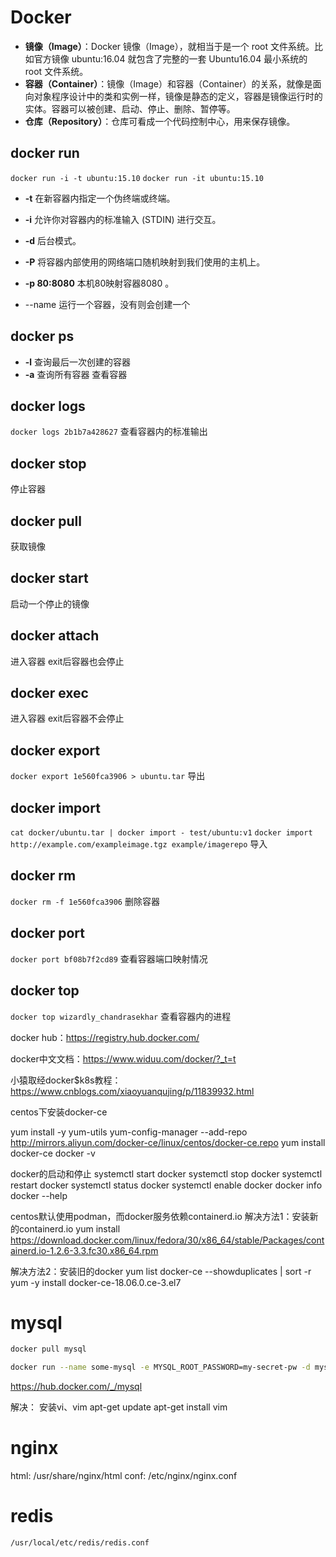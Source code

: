 # Docker
-   **镜像（Image）**：Docker 镜像（Image），就相当于是一个 root 文件系统。比如官方镜像 ubuntu:16.04 就包含了完整的一套 Ubuntu16.04 最小系统的 root 文件系统。
-   **容器（Container）**：镜像（Image）和容器（Container）的关系，就像是面向对象程序设计中的类和实例一样，镜像是静态的定义，容器是镜像运行时的实体。容器可以被创建、启动、停止、删除、暂停等。
-   **仓库（Repository）**：仓库可看成一个代码控制中心，用来保存镜像。

## docker run
`docker run -i -t ubuntu:15.10`
`docker run -it ubuntu:15.10`
-   **-t** 在新容器内指定一个伪终端或终端。
-   **-i** 允许你对容器内的标准输入 (STDIN) 进行交互。
-   **-d** 后台模式。
-   **-P** 将容器内部使用的网络端口随机映射到我们使用的主机上。
-   **-p 80:8080** 本机80映射容器8080 。

- --name 
运行一个容器，没有则会创建一个
## docker ps
-   **-l** 查询最后一次创建的容器
-   **-a** 查询所有容器
查看容器
## docker logs
`docker logs 2b1b7a428627`
查看容器内的标准输出
## docker stop
停止容器
## docker pull
获取镜像
## docker start
启动一个停止的镜像
## docker attach
进入容器
exit后容器也会停止
## docker exec
进入容器
exit后容器不会停止
## docker export
`docker export 1e560fca3906 > ubuntu.tar`
导出
## docker import
`cat docker/ubuntu.tar | docker import - test/ubuntu:v1`
`docker import http://example.com/exampleimage.tgz example/imagerepo`
导入
## docker rm
`docker rm -f 1e560fca3906`
删除容器
## docker port
`docker port bf08b7f2cd89`
查看容器端口映射情况
## docker top
`docker top wizardly_chandrasekhar`
查看容器内的进程


docker hub：https://registry.hub.docker.com/

docker中文文档：https://www.widuu.com/docker/?_t=t

小猿取经docker$k8s教程：https://www.cnblogs.com/xiaoyuanqujing/p/11839932.html

centos下安装docker-ce

yum install -y yum-utils
yum-config-manager --add-repo http://mirrors.aliyun.com/docker-ce/linux/centos/docker-ce.repo
yum install docker-ce
docker -v


docker的启动和停止
systemctl start docker
systemctl stop docker
systemctl restart docker
systemctl status docker
systemctl enable docker
docker info
docker --help

centos默认使用podman，而docker服务依赖containerd.io
解决方法1：安装新的containerd.io
 yum install https://download.docker.com/linux/fedora/30/x86_64/stable/Packages/containerd.io-1.2.6-3.3.fc30.x86_64.rpm

解决方法2：安装旧的docker
yum list docker-ce --showduplicates | sort -r
yum -y install  docker-ce-18.06.0.ce-3.el7

# mysql
```bash
docker pull mysql
```
```bash
docker run --name some-mysql -e MYSQL_ROOT_PASSWORD=my-secret-pw -d mysql:latest
```
https://hub.docker.com/_/mysql

解决： 安装vi、vim
apt-get update
apt-get install vim

# nginx
html: /usr/share/nginx/html
conf: /etc/nginx/nginx.conf

# redis
```dockerfile
/usr/local/etc/redis/redis.conf
```